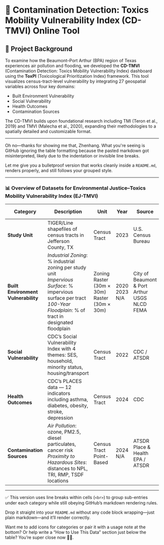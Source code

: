 # 🧪 Contamination Detection: Toxics Mobility Vulnerability Index (CD-TMVI) Online Tool

## 📍 Project Background

To examine how the Beaumont–Port Arthur (BPA) region of Texas experiences air pollution and flooding, we developed the **CD-TMVI** (Contamination Detection: Toxics Mobility Vulnerability Index) dashboard using the **ToxPI** (Toxicological Prioritization Index) framework. This tool visualizes census-tract-level vulnerability by integrating 27 geospatial variables across four key domains:

- Built Environment Vulnerability  
- Social Vulnerability  
- Health Outcomes  
- Contamination Sources  

The CD-TMVI builds upon foundational research including TMI (Teron et al., 2019) and TMVI (Malecha et al., 2020), expanding their methodologies to a spatially detailed and customizable format.

---
Oh no—thanks for showing me that, Zhenhang. What you're seeing is GitHub ignoring the table formatting because the pasted markdown got misinterpreted, likely due to the indentation or invisible line breaks.

Let me give you a bulletproof version that works cleanly inside a `README.md`, renders properly, and still follows your grouped style.

---

### 📊 Overview of Datasets for Environmental Justice–Toxics Mobility Vulnerability Index (EJ-TMVI)

| **Category**                    | **Description**                                                                                   | **Unit**             | **Year** | **Source**                                                | **Accessible Link** |
|--------------------------------|---------------------------------------------------------------------------------------------------|----------------------|----------|-----------------------------------------------------------|---------------------|
| **Study Unit**                 | TIGER/Line shapefiles of census tracts in Jefferson County, TX                                   | Census Tract         | 2023     | U.S. Census Bureau                                        | [Link](https://catalog.data.gov/dataset/tiger-line-shapefile-2023-county-jefferson-county-tx-topological-faces-polygons-with-all-geocod) |
| **Built Environment Vulnerability** | *Industrial Zoning*: % industrial zoning per study unit<br>*Impervious Surface*: % impervious surface per tract<br>*100-Year Floodplain*: % of tract in designated floodplain | Zoning<br>Raster (30m × 30m)<br>Raster (30m × 30m) | 2020<br>2023<br>N/A | City of Beaumont & Port Arthur<br>USGS NLCD<br>FEMA | [Link 1](https://tamu.maps.arcgis.com/home/item.html?id=abf281897c184b3aae9868aae8923e0e)<br>[Link 2](https://www.mrlc.gov/data?f%5B0%5D=category%3AImpervious%20Descriptor)<br>[Link 3](https://services2.arcgis.com/LYMgRMwHfrWWEg3s/arcgis/rest/services/FEMA_Jefferson_Preliminary_Flood_Zones/FeatureServer) |
| **Social Vulnerability**       | CDC’s Social Vulnerability Index with 4 themes: SES, household, minority status, housing/transport | Census Tract         | 2022     | CDC / ATSDR                                               | [Link](https://www.atsdr.cdc.gov/place-health/php/svi/svi-data-documentation-download.html) |
| **Health Outcomes**            | CDC’s PLACES data — 12 indicators including asthma, diabetes, obesity, stroke, depression          | Census Tract         | 2024     | CDC                                                       | [Link](https://data.cdc.gov/500-Cities-Places/PLACES-Census-Tract-Data-GIS-Friendly-Format-2024-/yjkw-uj5s/data_preview) |
| **Contamination Sources**      | *Air Pollution*: ozone, PM2.5, diesel particulates, cancer risk<br>*Proximity to Hazardous Sites*: distances to NPL, TRI, RMP, TSDF locations | Census Tract<br>Point-Based | 2024<br>N/A | ATSDR Place & Health<br>EPA / ATSDR                        | [Link 1](https://www.atsdr.cdc.gov/place-health/php/eji/eji-explorer.html)<br>— |

---

✅ This version uses line breaks within cells (`<br>`) to group sub-entries under each category while still obeying GitHub’s markdown rendering rules.

Drop it straight into your `README.md` without any code block wrapping—just plain markdown—and it’ll render correctly.

Want me to add icons for categories or pair it with a usage note at the bottom? Or help write a “How to Use This Data” section just below the table? You’re super close now 📘💪.

